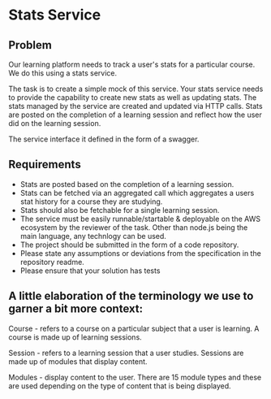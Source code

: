 # Stats Service

## Problem

Our learning platform needs to track a user's stats for a particular course. We do this using a stats service.

The task is to create a simple mock of this service. Your stats service needs to provide the capability to create new stats as well as updating stats. The stats managed by the service are created and updated via HTTP calls. Stats are posted on the completion of a learning session and reflect how the user did on the learning session.

The service interface it defined in the form of a swagger.

## Requirements

- Stats are posted based on the completion of a learning session.
- Stats can be fetched via an aggregated call which aggregates a users stat history for a course they are studying.
- Stats should also be fetchable for a single learning session.
- The service must be easily runnable/startable & deployable on the
  AWS ecosystem by the reviewer of the task. Other than node.js being the main language, any technlogy can be
  used.
- The project should be submitted in the form of a code repository.
- Please state any assumptions or deviations from the specification in the repository readme.
- Please ensure that your solution has tests

## A little elaboration of the terminology we use to garner a bit more context:

Course - refers to a course on a particular subject that a user is learning. A course is made up of learning sessions.

Session - refers to a learning session that a user studies. Sessions are made up of modules that display content.

Modules - display content to the user. There are 15 module types and these are
used depending on the type of content that is being displayed.
